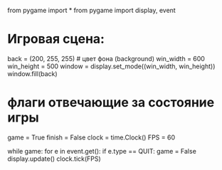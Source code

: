 from pygame import *
from pygame import display, event

# Игровая сцена:
back = (200, 255, 255)  # цвет фона (background)
win_width = 600
win_height = 500
window = display.set_mode((win_width, win_height))
window.fill(back)

# флаги отвечающие за состояние игры
game = True
finish = False
clock = time.Clock()
FPS = 60

while game:
    for e in event.get():
        if e.type == QUIT:
            game = False
    display.update()
    clock.tick(FPS)
